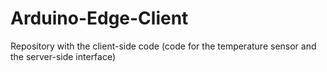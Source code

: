# Arduino-Edge-Client
Repository with the client-side code (code for the temperature sensor and the server-side interface)
